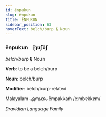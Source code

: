 ```yaml
---
id: ënpukun
slug: ënpukun
title: ËNPUKUN
sidebar_position: 63
hoverText: belch/burp § Noun
---
```


### ënpukun&emsp;<span kind="abugida">ɽ̃ʇʋʃɔ̃ʃ</span>

*belch/burp* **§** Noun

**Verb**: to be a belch/burp

**Noun**: belch/burp

**Modifier**: belch/burp-related

Malayalam ഏമ്പക്കം ēmpakkaṁ /eːmbɐkkɐm/

*Dravidian Language Family*